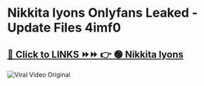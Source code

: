 
 # Nikkita lyons Onlyfans Leaked - Update Files 4imf0

## <h2><a href="https://clipsfans.com/Nikkita_lyons&ref=git">🔗 Click to LINKS ⏩⏩ 👉 🟢 Nikkita lyons </a></h2>

<a href="https://clipsfans.com/Nikkita_lyons&ref=git" rel="nofollow" data-target="animated-image.originalLink"><img src="https://i.ibb.co.com/xMMVF88/686577567.gif" alt="Viral Video Original" style="max-width: 100%; display: inline-block;" data-target="animated-image.originalImage"></a>

